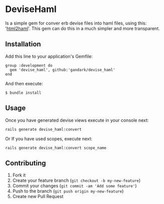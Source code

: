 # DeviseHaml

Is a simple gem for conver erb devise files into haml files, using this: '[html2haml](https://github.com/plataformatec/devise/wiki/How-To:-Create-Haml-and-Slim-Views)'.
This gem can do this in a much simpler and more transparent. 

## Installation

Add this line to your application's Gemfile:
    
    group :development do
      gem 'devise_haml', github:'gandark/devise_haml'
    end

And then execute:

    $ bundle install

## Usage

Once you have generated devise views execute in your console next:
    
    rails generate devise_haml:convert
    
Or If you have used scopes, execute next:
    
    rails generate devise_haml:convert scope_name

## Contributing

1. Fork it
2. Create your feature branch (`git checkout -b my-new-feature`)
3. Commit your changes (`git commit -am 'Add some feature'`)
4. Push to the branch (`git push origin my-new-feature`)
5. Create new Pull Request
